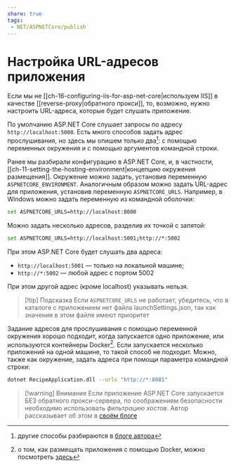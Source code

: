 ```yaml
---
share: true
tags:
 - NET/ASPNETCore/publish
---
```

# Настройка URL-адресов приложения
Если мы не [[ch-16-configuring-iis-for-asp-net-core|используем IIS]] в качестве [[reverse-proxy|обратного прокси]], то, возможно, нужно настроить URL-адреса, которые будет слушать приложение.

По умолчанию ASP.NET Core слушает запросы по адресу `http://localhost:5000`.  Есть много способов задать адрес прослушивания, но здесь мы опишем только два[^1]: с помощью переменных окружения и с помощью аргументов командной строки.

Ранее мы разбирали конфигурацию в ASP.NET Core, и, в частности, [[ch-11-setting-the-hosting-environment|концепцию окружения размещения]]. Окружение можно задать, установив переменную `ASPNETCORE_ENVIRONMENT`. Аналогичным образом можно задать URL-адрес для приложения, установив переменную `ASPNETCORE_URLS`. Например, в Windows можно задать переменную из командной оболочки:
```bash
set ASPNETCORE_URLS=http://localhost:8000
```
Можно задать несколько адресов, разделив их точкой с запятой:
```bash
set ASPNETCORE_URLS=http://localhost:5001;http://*:5002
```
При этом ASP.NET Core будет слушать два адреса:
- `http://localhost:5001` — только на локальной машине;
- `http://*:5002` — любой адрес с портом 5002

При этом другой адрес (кроме localhost) указывать нельзя.

> [!tip] Подсказка
> Если `ASPNETCORE_URLS` не работает, убедитесь, что в каталоге с приложением нет файла launchSettings.json, так как значения в этом файле имеют приоритет

Задание адресов для прослушивания с помощью переменной окружения хорошо подходит, когда запускается одно приложение, или используются контейнеры Docker[^2].
Если запускается несколько приложений на одной машине, то такой способ не подходит.
Можно, также как окружение, задать адреса при помощи параметра командной строки:
```bash
dotnet RecipeApplication.dll --urls "http://*:8081"
```

> [!warning] Внимание
> Если приложение ASP.NET Core запускается БЕЗ обратного прокси-сервера, по соображениям безопасности необходимо использовать *фильтрацию хостов*. Автор рассказывает об этом в [своём блоге](https://andrewlock.net/adding-host-filtering-to-kestrel-in-aspnetcore/)

[^1]: другие способы разбираются в [блоге автора](https://andrewlock.net/5-ways-to-set-the-urls-for-an-aspnetcore-app/)
[^2]: о том, как размещать приложения с помощью Docker, можно посмотреть [здесь](https://docs.microsoft.com/ru-ru/aspnet/core/host-and-deploy/docker/?view=aspnetcore-6.0)
